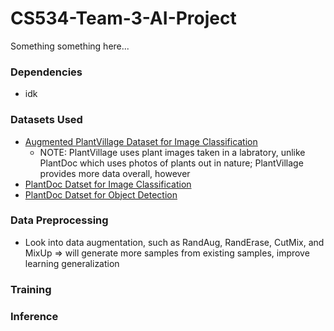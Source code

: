 # CS534-Team-3-AI-Project
Something something here...

### Dependencies
- idk

### Datasets Used
- [Augmented PlantVillage Dataset for Image Classification](https://www.kaggle.com/datasets/vipoooool/new-plant-diseases-dataset)
  - NOTE: PlantVillage uses plant images taken in a labratory, unlike PlantDoc which uses photos of plants out in nature; PlantVillage provides more data overall, however
- [PlantDoc Datset for Image Classification](https://github.com/pratikkayal/PlantDoc-Dataset.git)
- [PlantDoc Datset for Object Detection](https://github.com/pratikkayal/PlantDoc-Object-Detection-Dataset)

### Data Preprocessing
- Look into data augmentation, such as RandAug, RandErase, CutMix, and MixUp => will generate more samples from existing samples, improve learning generalization

### Training

### Inference

